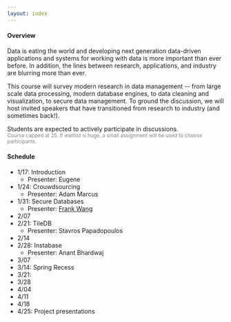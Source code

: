 ```yaml
---
layout: index
---
```


#### Overview

Data is eating the world and developing next generation data-driven applications and systems for working with data is more important than ever before.  In addition, the lines between research, applications, and industry are blurring more than ever.  

This course will survey modern research in data management -- from large scale data processing, modern database engines, to data cleaning and visualization, to secure data management.  To ground the discussion, we will host invited speakers that have transitioned from research to industry (and sometimes back!).

Students are expected to actively participate in discussions.   
<small style="color: grey">Course capped at 25.  If waitlist is huge, a small assignment will be used to choose participants.</small>




#### Schedule

* 1/17: Introduction
  * Presenter: Eugene
* 1/24: Crouwdsourcing
  * Presenter: Adam Marcus
* 1/31: Secure Databases
  * Presenter: [Frank Wang](https://frankwang.org/)
* 2/07
* 2/21: TileDB 
  * Presenter: Stavros Papadopoulos
* 2/14
* 2/28: Instabase
  * Presenter: Anant Bhardwaj
* 3/07
* 3/14: Spring Recess
* 3/21:  
* 3/28
* 4/04
* 4/11
* 4/18
* 4/25: Project presentations

<!--
{: .schedule .table  :}
|  Day | Presenter | Papers                                                                      | Notes/Due |
|------|-----------|-----------------------------------------------------------------------------|--|
| 1/17 | Eugene    | Introduction                                                 |  |
| 1/24 | Eugene    |                                                              |  |
| 1/31 | Eugene    |                                                              |  |
| 2/07 | Eugene    |                                                              |  |
| 2/14 | Eugene    |                                                              |  |
| 2/21 | Eugene    |                                                              |  |
| 2/28 | Eugene    |                                                              |  |
| 3/07 | Eugene    |                                                              |  |
| 3/14 | Eugene    |                                                              |  |
| 3/21 | Eugene    |                                                              |  |
| 3/28 | Eugene    |                                                              |  |
| 4/04 | Eugene    |                                                              |  |
| 4/11 | Eugene    |                                                              |  |
| 4/18 | Eugene    |                                                              |  |
| 4/25 | Eugene    | Project Presentations                                        |  |
-->
